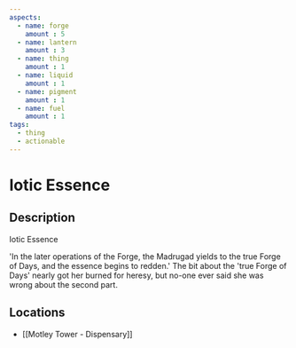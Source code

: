 ```yaml
---
aspects: 
  - name: forge
    amount : 5
  - name: lantern
    amount : 3
  - name: thing
    amount : 1
  - name: liquid
    amount : 1
  - name: pigment
    amount : 1
  - name: fuel
    amount : 1
tags:
  - thing
  - actionable
---
```


# Iotic Essence

## Description
Iotic Essence

'In the later operations of the Forge, the Madrugad yields to the true Forge of Days, and the essence begins to redden.' The bit about the 'true Forge of Days' nearly got her burned for heresy, but no-one ever said she was wrong about the second part.
## Locations
- [[Motley Tower - Dispensary]]